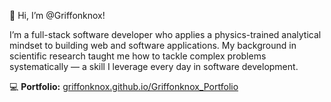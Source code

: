 👋 Hi, I’m @Griffonknox!

I’m a full-stack software developer who applies a physics-trained analytical mindset to building web and software applications. My background in scientific research taught me how to tackle complex problems systematically — a skill I leverage every day in software development.

💻 **Portfolio:** [griffonknox.github.io/Griffonknox_Portfolio](https://griffonknox.github.io/Griffonknox_Portfolio/)  


<!---
Griffonknox/Griffonknox is a ✨ special ✨ repository because its `README.md` (this file) appears on your GitHub profile.
You can click the Preview link to take a look at your changes.
--->


